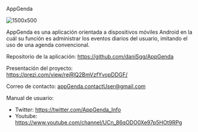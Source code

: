 AppGenda

![1500x500](https://user-images.githubusercontent.com/63753007/121961955-5e75bf80-cd68-11eb-844c-0fb84aa1716c.jpg)

AppGenda es una aplicación orientada a dispositivos móviles Android en la cuál su función es administrar los eventos diarios del usuario, imitando el uso de una agenda convencional.

Repositorio de la aplicación: https://github.com/daniSgg/AppGenda

Presentación del proyecto: https://prezi.com/view/rejRlQ2BmVzfYvopDDGF/

Correo de contacto: appGenda.contactUser@gmail.com 

Manual de usuario:
 - Twitter: https://twitter.com/AppGenda_Info 
 - Youtube: https://www.youtube.com/channel/UCn_86qODO0Xe97p5HOt9RPg 
